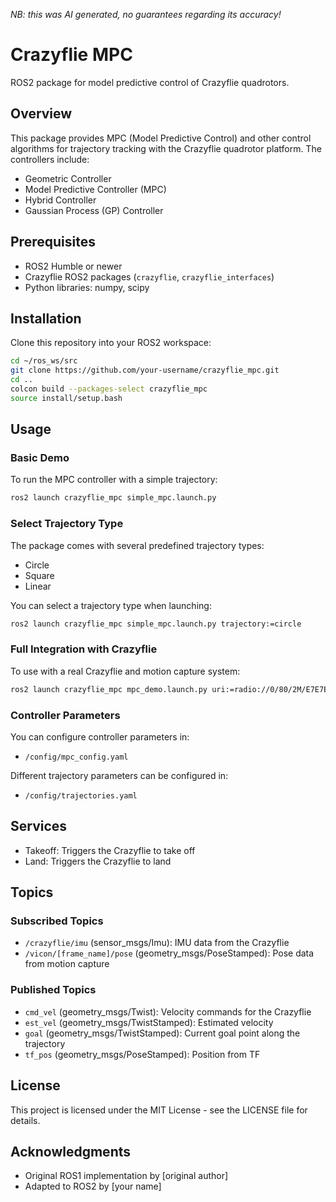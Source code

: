 _NB: this was AI generated, no guarantees regarding its accuracy!_

# Crazyflie MPC

ROS2 package for model predictive control of Crazyflie quadrotors.

## Overview

This package provides MPC (Model Predictive Control) and other control algorithms for trajectory tracking with the Crazyflie quadrotor platform. The controllers include:

- Geometric Controller
- Model Predictive Controller (MPC)
- Hybrid Controller
- Gaussian Process (GP) Controller

## Prerequisites

- ROS2 Humble or newer
- Crazyflie ROS2 packages (`crazyflie`, `crazyflie_interfaces`)
- Python libraries: numpy, scipy

## Installation

Clone this repository into your ROS2 workspace:

```bash
cd ~/ros_ws/src
git clone https://github.com/your-username/crazyflie_mpc.git
cd ..
colcon build --packages-select crazyflie_mpc
source install/setup.bash
```

## Usage

### Basic Demo

To run the MPC controller with a simple trajectory:

```bash
ros2 launch crazyflie_mpc simple_mpc.launch.py
```

### Select Trajectory Type

The package comes with several predefined trajectory types:
- Circle
- Square
- Linear

You can select a trajectory type when launching:

```bash
ros2 launch crazyflie_mpc simple_mpc.launch.py trajectory:=circle
```

### Full Integration with Crazyflie

To use with a real Crazyflie and motion capture system:

```bash
ros2 launch crazyflie_mpc mpc_demo.launch.py uri:=radio://0/80/2M/E7E7E7E7E7 frame:=cf1 use_mocap:=true
```

### Controller Parameters

You can configure controller parameters in:
- `/config/mpc_config.yaml`

Different trajectory parameters can be configured in:
- `/config/trajectories.yaml`

## Services

- Takeoff: Triggers the Crazyflie to take off
- Land: Triggers the Crazyflie to land

## Topics

### Subscribed Topics

- `/crazyflie/imu` (sensor_msgs/Imu): IMU data from the Crazyflie
- `/vicon/[frame_name]/pose` (geometry_msgs/PoseStamped): Pose data from motion capture

### Published Topics

- `cmd_vel` (geometry_msgs/Twist): Velocity commands for the Crazyflie
- `est_vel` (geometry_msgs/TwistStamped): Estimated velocity
- `goal` (geometry_msgs/TwistStamped): Current goal point along the trajectory
- `tf_pos` (geometry_msgs/PoseStamped): Position from TF

## License

This project is licensed under the MIT License - see the LICENSE file for details.

## Acknowledgments

- Original ROS1 implementation by [original author]
- Adapted to ROS2 by [your name]